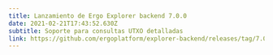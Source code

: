 ```yaml
---
title: Lanzamiento de Ergo Explorer backend 7.0.0
date: 2021-02-21T17:43:52.630Z
subtitle: Soporte para consultas UTXO detalladas
link: https://github.com/ergoplatform/explorer-backend/releases/tag/7.0.0
---
```

